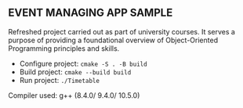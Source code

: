 ## EVENT MANAGING APP SAMPLE

Refreshed project carried out as part of university courses. It serves a purpose of providing a foundational overview of Object-Oriented Programming principles and skills.

* Configure project: `cmake -S . -B build`
* Build project: `cmake --build build`
* Run project: `./Timetable`

Compiler used: g++ (8.4.0/ 9.4.0/ 10.5.0)
